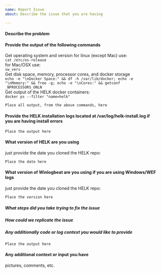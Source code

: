 ```yaml
---
name: Report Issue
about: Describe the issue that you are having

---
```


#### Describe the problem

#### Provide the output of the following commands

Get operating system and version
for linux (except Mac) use:  
`cat /etc/os-release`  
for Mac/OSX use:  
`sw_vers`  
Get disk space, memory, processor cores, and docker storage  
`echo -e "\nDocker Space:" && df -h /var/lib/docker; echo -e "\nMemory:" && free -g; echo -e "\nCores:" && getconf _NPROCESSORS_ONLN`  
Get output of the HELK docker containers:  
`docker ps --filter "name=helk"`

```
Place all output, from the above commands, here
```

#### Provide the HELK installation logs located at /var/log/helk-install.log if you are having install errors

```
Place the output here
```

#### What version of HELK are you using

just provide the date you cloned the HELK repo:
```
Place the date here
```

#### What version of Winlogbeat are you using if you are using Windows/WEF logs

just provide the date you cloned the HELK repo:
```
Place the version here
```

##### What steps did you take trying to fix the issue

##### How could we replicate the issue

##### Any additionally code or log context you would like to provide

```
Place the output here
```

#### Any additional context or input you have

pictures, comments, etc.
